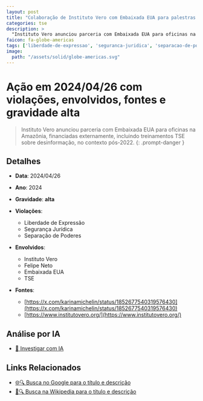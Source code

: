 ```yaml
---
layout: post
title: "Colaboração de Instituto Vero com Embaixada EUA para palestras na Amazônia"
categories: tse
description: > 
  "Instituto Vero anunciou parceria com Embaixada EUA para oficinas na Amazônia, financiadas externamente, incluindo treinamentos TSE sobre desinformação, no contexto pós-2022."
faicon: fa-globe-americas
tags: ['liberdade-de-expressao', 'seguranca-juridica', 'separacao-de-poderes', 'instituto-vero', 'felipe-neto', 'embaixada-eua', 'tse', 'gravidade-alta', 'colaboracao', 'financiamento', 'amazonia', 'desinformacao']
image:
  path: "/assets/solid/globe-americas.svg"
---
```


# Ação em 2024/04/26 com violações, envolvidos, fontes e gravidade alta

> Instituto Vero anunciou parceria com Embaixada EUA para oficinas na Amazônia, financiadas externamente, incluindo treinamentos TSE sobre desinformação, no contexto pós-2022.
{: .prompt-danger }

## Detalhes
- **Data**: 2024/04/26
- **Ano**: 2024
- **Gravidade**: **alta** <i class="fas fa-globe-americas"></i>

- **Violações**:
  - Liberdade de Expressão
  - Segurança Jurídica
  - Separação de Poderes
- **Envolvidos**:
  - Instituto Vero
  - Felipe Neto
  - Embaixada EUA
  - TSE
- **Fontes**:
  - [https://x.com/karinamichelin/status/1852677540319576430](https://x.com/karinamichelin/status/1852677540319576430)
  - [https://www.institutovero.org/](https://www.institutovero.org/)

## Análise por IA
- [🤖 Investigar com IA](https://www.perplexity.ai/search?q=%20Colabora%C3%A7%C3%A3o%20de%20Instituto%20Vero%20com%20Embaixada%20EUA%20para%20palestras%20na%20Amaz%C3%B4nia%20Instituto%20Vero%20anunciou%20parceria%20com%20Embaixada%20EUA%20para%20oficinas%20na%20Amaz%C3%B4nia%2C%20financiadas%20externamente%2C%20incluindo%20treinamentos%20TSE%20sobre%20desinforma%C3%A7%C3%A3o%2C%20no%20contexto%20p%C3%B3s-2022.%20Liberdade%20de%20Express%C3%A3o%20Seguran%C3%A7a%20Jur%C3%ADdica%20Separa%C3%A7%C3%A3o%20de%20Poderes%202024%20gravidade%20alta)

## Links Relacionados
- [🌐🔍 Busca no Google para o título e descrição](https://www.google.com/search?q=%20Colabora%C3%A7%C3%A3o%20de%20Instituto%20Vero%20com%20Embaixada%20EUA%20para%20palestras%20na%20Amaz%C3%B4nia%20Instituto%20Vero%20anunciou%20parceria%20com%20Embaixada%20EUA%20para%20oficinas%20na%20Amaz%C3%B4nia%2C%20financiadas%20externamente%2C%20incluindo%20treinamentos%20TSE%20sobre%20desinforma%C3%A7%C3%A3o%2C%20no%20contexto%20p%C3%B3s-2022.%20Liberdade%20de%20Express%C3%A3o%20Seguran%C3%A7a%20Jur%C3%ADdica%20Separa%C3%A7%C3%A3o%20de%20Poderes%202024%20gravidade%20alta)
- [📖🔍 Busca na Wikipedia para o título e descrição](https://pt.wikipedia.org/w/index.php?search=%20Colabora%C3%A7%C3%A3o%20de%20Instituto%20Vero%20com%20Embaixada%20EUA%20para%20palestras%20na%20Amaz%C3%B4nia%20Instituto%20Vero%20anunciou%20parceria%20com%20Embaixada%20EUA%20para%20oficinas%20na%20Amaz%C3%B4nia%2C%20financiadas%20externamente%2C%20incluindo%20treinamentos%20TSE%20sobre%20desinforma%C3%A7%C3%A3o%2C%20no%20contexto%20p%C3%B3s-2022.%20Liberdade%20de%20Express%C3%A3o%20Seguran%C3%A7a%20Jur%C3%ADdica%20Separa%C3%A7%C3%A3o%20de%20Poderes%202024%20gravidade%20alta)

